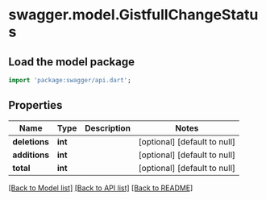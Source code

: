 # swagger.model.GistfullChangeStatus

## Load the model package
```dart
import 'package:swagger/api.dart';
```

## Properties
Name | Type | Description | Notes
------------ | ------------- | ------------- | -------------
**deletions** | **int** |  | [optional] [default to null]
**additions** | **int** |  | [optional] [default to null]
**total** | **int** |  | [optional] [default to null]

[[Back to Model list]](../README.md#documentation-for-models) [[Back to API list]](../README.md#documentation-for-api-endpoints) [[Back to README]](../README.md)

